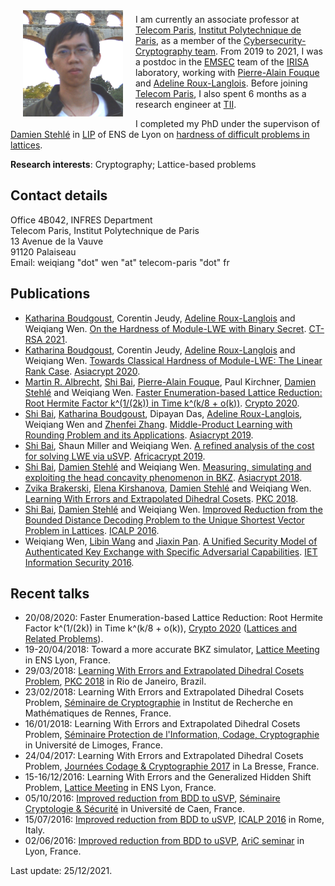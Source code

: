<img src="./weiqiang.jpg" alt="[Weiqiang Wen]" align="left" vspace="8" hspace="20" width="160" height="170">

I am currently an associate professor at [Telecom Paris](https://www.telecom-paris.fr/), [Institut Polytechnique de Paris](https://www.ip-paris.fr), as a member of the [Cybersecurity-Cryptography team](https://www.telecom-paris.fr/en/research/laboratories/information-processing-and-communication-laboratory-ltci/research-teams/cybersecurity-cryptography-c2). From 2019 to 2021, I was a postdoc in the <a href="https://www.irisa.fr/emsec/?p=presentation">EMSEC</a> team of the <a href="http://www.irisa.fr/">IRISA</a> laboratory,
working with <a href="https://www.di.ens.fr/~fouque/">Pierre-Alain Fouque</a> and <a href="http://people.irisa.fr/Adeline.Roux-Langlois/">Adeline Roux-Langlois</a>. Before joining [Telecom Paris](https://www.telecom-paris.fr/), I also spent 6 months as a research engineer at [TII](https://www.tii.ae).

I completed my PhD under the supervison of [Damien Stehl&eacute;](http://perso.ens-lyon.fr/damien.stehle/) in [LIP](http://www.ens-lyon.fr/LIP) of ENS de Lyon on [hardness of difficult problems in lattices](http://weiqwen.github.io/thesis.html).

**Research interests**: Cryptography; Lattice-based problems

## Contact details
Office 4B042, INFRES Department  
Telecom Paris, Institut Polytechnique de Paris  
13 Avenue de la Vauve  
91120 Palaiseau  
Email: weiqiang "dot" wen "at" telecom-paris "dot" fr  

## Publications
- [Katharina Boudgoust](https://katinkabou.github.io/), Corentin Jeudy, [Adeline Roux-Langlois](http://people.irisa.fr/Adeline.Roux-Langlois/) and Weiqiang Wen. [On the Hardness of Module-LWE with Binary Secret](https://eprint.iacr.org/2021/265). [CT-RSA 2021](https://sites.google.com/site/ctrsa2021/home).
- [Katharina Boudgoust](https://katinkabou.github.io/), Corentin Jeudy, [Adeline Roux-Langlois](http://people.irisa.fr/Adeline.Roux-Langlois/) and Weiqiang Wen. [Towards Classical Hardness of Module-LWE: The Linear Rank Case](https://eprint.iacr.org/2020/1020). [Asiacrypt 2020](https://asiacrypt.iacr.org/2020/).
- [Martin R. Albrecht](https://malb.io/), [Shi Bai](https://maths-people.anu.edu.au/~bai/), [Pierre-Alain Fouque](https://www.di.ens.fr/~fouque/), Paul Kirchner, [Damien Stehl&eacute;](http://perso.ens-lyon.fr/damien.stehle/) and Weiqiang Wen. [Faster Enumeration-based Lattice Reduction: Root Hermite Factor k^(1/(2k)) in Time k^(k/8 + o(k))](https://eprint.iacr.org/2020/707). [Crypto 2020](https://crypto.iacr.org/2020/).
- [Shi Bai](https://maths-people.anu.edu.au/~bai/), [Katharina Boudgoust](https://katinkabou.github.io/), Dipayan Das, [Adeline Roux-Langlois](http://people.irisa.fr/Adeline.Roux-Langlois/), Weiqiang Wen and [Zhenfei Zhang](https://zhenfeizhang.github.io/). [Middle-Product Learning with Rounding Problem and its Applications](https://eprint.iacr.org/2019/1001). [Asiacrypt 2019](https://asiacrypt.iacr.org/2019/).
- [Shi Bai](https://maths-people.anu.edu.au/~bai/), Shaun Miller and Weiqiang Wen. [A refined analysis of the cost for solving
LWE via uSVP](https://eprint.iacr.org/2019/502). [Africacrypt 2019](http://africacrypt2019.aui.ma/index.php).
- [Shi Bai](https://maths-people.anu.edu.au/~bai/), [Damien Stehl&eacute;](http://perso.ens-lyon.fr/damien.stehle/) and Weiqiang Wen. [Measuring, simulating and exploiting the head concavity phenomenon in BKZ](https://eprint.iacr.org/2018/856). [Asiacrypt 2018](https://pkc.iacr.org/2018/).
- [Zvika Brakerski](http://www.wisdom.weizmann.ac.il/~zvikab/), [Elena Kirshanova](http://perso.ens-lyon.fr/elena.kirshanova/), [Damien Stehl&eacute;](http://perso.ens-lyon.fr/damien.stehle/) and Weiqiang Wen. [Learning With Errors and Extrapolated Dihedral Cosets](https://arxiv.org/abs/1710.08223). [PKC 2018](https://pkc.iacr.org/2018/).
- [Shi Bai](https://maths-people.anu.edu.au/~bai/), [Damien Stehl&eacute;](http://perso.ens-lyon.fr/damien.stehle/) and Weiqiang Wen. [Improved Reduction from the Bounded Distance Decoding Problem to the Unique Shortest Vector Problem in Lattices](http://eprint.iacr.org/2016/753). [ICALP 2016](http://www.easyconferences.eu/icalp2016/).
- Weiqiang Wen, [Libin Wang](https://www.researchgate.net/profile/Libin_Wang6) and [Jiaxin Pan](https://www.ntnu.edu/employees/jiaxin.pan). [A Unified Security Model of Authenticated Key Exchange with Specific Adversarial Capabilities](http://eprint.iacr.org/2013/871). [IET Information Security 2016](http://digital-library.theiet.org/content/journals/10.1049/iet-ifs.2014.0234).

## Recent talks

- 20/08/2020: Faster Enumeration-based Lattice Reduction: Root Hermite Factor k^(1/(2k)) in Time k^(k/8 + o(k)), [Crypto 2020](https://crypto.iacr.org/2020/) ([Lattices and Related Problems](https://crypto.iacr.org/2020/program.php#day-2020-08-20)).
- 19-20/04/2018: Toward a more accurate BKZ simulator, [Lattice Meeting](https://crypto.iacr.org/2020/program.php#day-2020-08-20) in ENS Lyon, France.
- 29/03/2018: [Learning With Errors and Extrapolated Dihedral Cosets Problem](./lweedcp_PKC.pdf), [PKC 2018](https://pkc.iacr.org/2018/) in Rio de Janeiro, Brazil.
- 23/02/2018: Learning With Errors and Extrapolated Dihedral Cosets Problem, [S&eacute;minaire de Cryptographie](https://webmath.univ-rennes1.fr/crypto/) in Institut de Recherche en Math&eacute;matiques de Rennes, France.
- 16/01/2018: Learning With Errors and Extrapolated Dihedral Cosets Problem, [S&eacute;minaire Protection de l'Information, Codage, Cryptographie](https://indico.math.cnrs.fr/event/3104/) in Universit&eacute; de Limoges, France.
- 24/04/2017: Learning With Errors and Extrapolated Dihedral Cosets Problem, [Journ&eacute;es Codage & Cryptographie 2017](https://jc2-2017.inria.fr/) in La Bresse, France.
- 15-16/12/2016: Learning With Errors and the Generalized Hidden Shift Problem, [Lattice Meeting](http://perso.ens-lyon.fr/damien.stehle/LATTICE_MEETINGS.html) in ENS Lyon, France.
- 05/10/2016: [Improved reduction from BDD to uSVP](./bddusvp_Caen.pdf),  [S&eacute;minaire Cryptologie & S&eacute;curit&eacute;](https://barbierm01.users.greyc.fr/seminaire_crypto/seminaire.html) in Universit&eacute; de Caen, France.
- 15/07/2016: [Improved reduction from BDD to uSVP](./bddusvp_ICALP.pdf), [ICALP 2016](http://www.easyconferences.eu/icalp2016) in Rome, Italy.
- 02/06/2016: [Improved reduction from BDD to uSVP](./bddusvp_AriC.pdf), [AriC seminar](http://www.ens-lyon.fr/LIP/AriC/seminar) in Lyon, France.

Last update: 25/12/2021.
